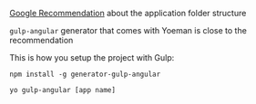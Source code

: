 [Google Recommendation](https://docs.google.com/document/u/1/d/1XXMvReO8-Awi1EZXAXS4PzDzdNvV6pGcuaF4Q9821Es/pub) about the application folder structure

`gulp-angular` generator that comes with Yoeman is close to the recommendation

This is how you setup the project with Gulp:
```
npm install -g generator-gulp-angular
```
```
yo gulp-angular [app name]
```
